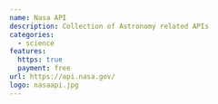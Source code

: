 ```yaml
---
name: Nasa API
description: Collection of Astronomy related APIs
categories:
  - science
features:
  https: true
  payment: free
url: https://api.nasa.gov/
logo: nasaapi.jpg
---
```

